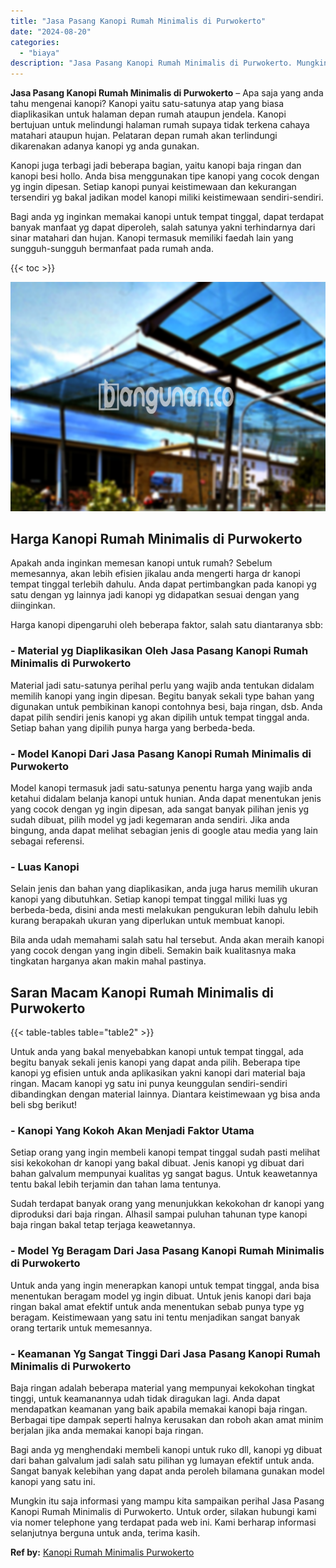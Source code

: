 ```yaml
---
title: "Jasa Pasang Kanopi Rumah Minimalis di Purwokerto"
date: "2024-08-20"
categories: 
  - "biaya"
description: "Jasa Pasang Kanopi Rumah Minimalis di Purwokerto. Mungkin itu saja informasi yang mampu kita sampaikan perihal Jasa Pasang Kanopi Rumah Minimalis di Purwoker..."
---
```


**Jasa Pasang Kanopi Rumah Minimalis di Purwokerto** – Apa saja yang anda tahu mengenai kanopi? Kanopi yaitu satu-satunya atap yang biasa diaplikasikan untuk halaman depan rumah ataupun jendela. Kanopi bertujuan untuk melindungi halaman rumah supaya tidak terkena cahaya matahari ataupun hujan. Pelataran depan rumah akan terlindungi dikarenakan adanya kanopi yg anda gunakan.

Kanopi juga terbagi jadi beberapa bagian, yaitu kanopi baja ringan dan kanopi besi hollo. Anda bisa menggunakan tipe kanopi yang cocok dengan yg ingin dipesan. Setiap kanopi punyai keistimewaan dan kekurangan tersendiri yg bakal jadikan model kanopi miliki keistimewaan sendiri-sendiri.

Bagi anda yg inginkan memakai kanopi untuk tempat tinggal, dapat terdapat banyak manfaat yg dapat diperoleh, salah satunya yakni terhindarnya dari sinar matahari dan hujan. Kanopi termasuk memiliki faedah lain yang sungguh-sungguh bermanfaat pada rumah anda.

{{< toc >}}

![Jasa Pasang Kanopi Rumah Minimalis di Purwokerto](/images/harga-kanopi-minimalis-23.png)

## Harga Kanopi Rumah Minimalis di Purwokerto

Apakah anda inginkan memesan kanopi untuk rumah? Sebelum memesannya, akan lebih efisien jikalau anda mengerti harga dr kanopi tempat tinggal terlebih dahulu. Anda dapat pertimbangkan pada kanopi yg satu dengan yg lainnya jadi kanopi yg didapatkan sesuai dengan yang diinginkan.

Harga kanopi dipengaruhi oleh beberapa faktor, salah satu diantaranya sbb:

### \- Material yg Diaplikasikan Oleh Jasa Pasang Kanopi Rumah Minimalis di Purwokerto

Material jadi satu-satunya perihal perlu yang wajib anda tentukan didalam memilih kanopi yang ingin dipesan. Begitu banyak sekali type bahan yang digunakan untuk pembikinan kanopi contohnya besi, baja ringan, dsb. Anda dapat pilih sendiri jenis kanopi yg akan dipilih untuk tempat tinggal anda. Setiap bahan yang dipilih punya harga yang berbeda-beda.

### \- Model Kanopi Dari Jasa Pasang Kanopi Rumah Minimalis di Purwokerto

Model kanopi termasuk jadi satu-satunya penentu harga yang wajib anda ketahui didalam belanja kanopi untuk hunian. Anda dapat menentukan jenis yang cocok dengan yg ingin dipesan, ada sangat banyak pilihan jenis yg sudah dibuat, pilih model yg jadi kegemaran anda sendiri. Jika anda bingung, anda dapat melihat sebagian jenis di google atau media yang lain sebagai referensi.

### \- Luas Kanopi

Selain jenis dan bahan yang diaplikasikan, anda juga harus memilih ukuran kanopi yang dibutuhkan. Setiap kanopi tempat tinggal miliki luas yg berbeda-beda, disini anda mesti melakukan pengukuran lebih dahulu lebih kurang berapakah ukuran yang diperlukan untuk membuat kanopi.

Bila anda udah memahami salah satu hal tersebut. Anda akan meraih kanopi yang cocok dengan yang ingin dibeli. Semakin baik kualitasnya maka tingkatan harganya akan makin mahal pastinya.

## Saran Macam Kanopi Rumah Minimalis di Purwokerto

{{< table-tables table="table2" >}}

Untuk anda yang bakal menyebabkan kanopi untuk tempat tinggal, ada begitu banyak sekali jenis kanopi yang dapat anda pilih. Beberapa tipe kanopi yg efisien untuk anda aplikasikan yakni kanopi dari material baja ringan. Macam kanopi yg satu ini punya keunggulan sendiri-sendiri dibandingkan dengan material lainnya. Diantara keistimewaan yg bisa anda beli sbg berikut!

### \- Kanopi Yang Kokoh Akan Menjadi Faktor Utama

Setiap orang yang ingin membeli kanopi tempat tinggal sudah pasti melihat sisi kekokohan dr kanopi yang bakal dibuat. Jenis kanopi yg dibuat dari bahan galvalum mempunyai kualitas yg sangat bagus. Untuk keawetannya tentu bakal lebih terjamin dan tahan lama tentunya.

Sudah terdapat banyak orang yang menunjukkan kekokohan dr kanopi yang diproduksi dari baja ringan. Alhasil sampai puluhan tahunan type kanopi baja ringan bakal tetap terjaga keawetannya.

### \- Model Yg Beragam Dari Jasa Pasang Kanopi Rumah Minimalis di Purwokerto

Untuk anda yang ingin menerapkan kanopi untuk tempat tinggal, anda bisa menentukan beragam model yg ingin dibuat. Untuk jenis kanopi dari baja ringan bakal amat efektif untuk anda menentukan sebab punya type yg beragam. Keistimewaan yang satu ini tentu menjadikan sangat banyak orang tertarik untuk memesannya.

### \- Keamanan Yg Sangat Tinggi Dari Jasa Pasang Kanopi Rumah Minimalis di Purwokerto

Baja ringan adalah beberapa material yang mempunyai kekokohan tingkat tinggi, untuk keamanannya udah tidak diragukan lagi. Anda dapat mendapatkan keamanan yang baik apabila memakai kanopi baja ringan. Berbagai tipe dampak seperti halnya kerusakan dan roboh akan amat minim berjalan jika anda memakai kanopi baja ringan.

Bagi anda yg menghendaki membeli kanopi untuk ruko dll, kanopi yg dibuat dari bahan galvalum jadi salah satu pilihan yg lumayan efektif untuk anda. Sangat banyak kelebihan yang dapat anda peroleh bilamana gunakan model kanopi yang satu ini.

Mungkin itu saja informasi yang mampu kita sampaikan perihal Jasa Pasang Kanopi Rumah Minimalis di Purwokerto. Untuk order, silakan hubungi kami via nomer telephone yang terdapat pada web ini. Kami berharap informasi selanjutnya berguna untuk anda, terima kasih.

**Ref by:**  [Kanopi Rumah Minimalis Purwokerto](https://id.wikipedia.org/wiki/Kanopi)
